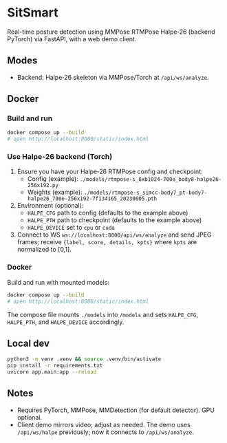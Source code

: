 # SitSmart

Real-time posture detection using MMPose RTMPose Halpe‑26 (backend PyTorch) via FastAPI, with a web demo client.

## Modes
- Backend: Halpe‑26 skeleton via MMPose/Torch at `/api/ws/analyze`.

## Docker
### Build and run
```bash
docker compose up --build
# open http://localhost:8000/static/index.html
```

### Use Halpe‑26 backend (Torch)
1) Ensure you have your Halpe‑26 RTMPose config and checkpoint:
   - Config (example): `./models/rtmpose-s_8xb1024-700e_body8-halpe26-256x192.py`
   - Weights (example): `./models/rtmpose-s_simcc-body7_pt-body7-halpe26_700e-256x192-7f134165_20230605.pth`
2) Environment (optional):
   - `HALPE_CFG` path to config (defaults to the example above)
   - `HALPE_PTH` path to checkpoint (defaults to the example above)
   - `HALPE_DEVICE` set to `cpu` or `cuda`
3) Connect to WS `ws://localhost:8000/api/ws/analyze` and send JPEG frames; receive `{label, score, details, kpts}` where `kpts` are normalized to [0,1].

### Docker
Build and run with mounted models:
```bash
docker compose up --build
# open http://localhost:8000/static/index.html
```
The compose file mounts `./models` into `/models` and sets `HALPE_CFG`, `HALPE_PTH`, and `HALPE_DEVICE` accordingly.

## Local dev
```bash
python3 -m venv .venv && source .venv/bin/activate
pip install -r requirements.txt
uvicorn app.main:app --reload
```

## Notes
- Requires PyTorch, MMPose, MMDetection (for default detector). GPU optional.
- Client demo mirrors video; adjust as needed. The demo uses `/api/ws/halpe` previously; now it connects to `/api/ws/analyze`.